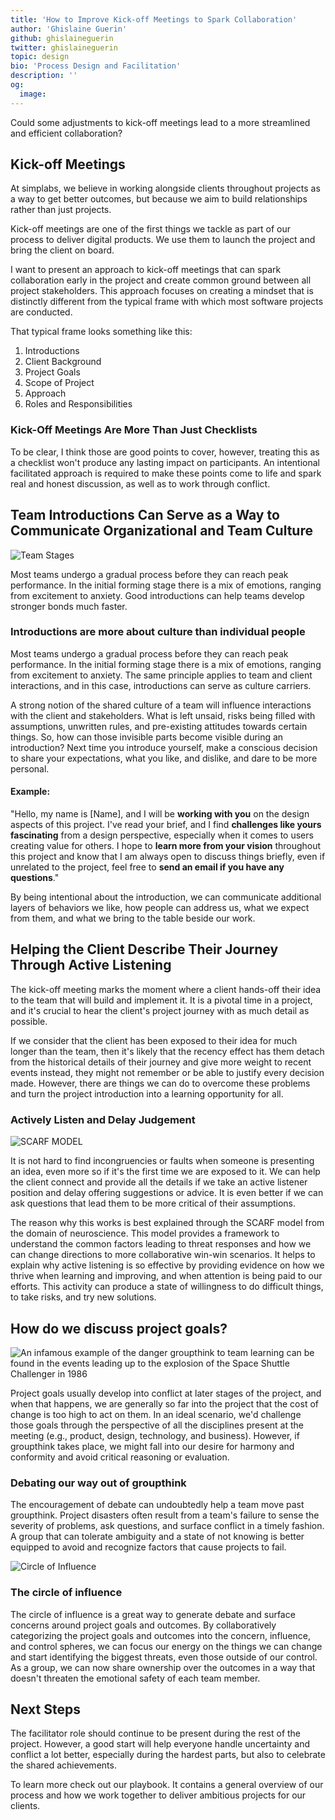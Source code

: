 ```yaml
---
title: 'How to Improve Kick-off Meetings to Spark Collaboration'
author: 'Ghislaine Guerin'
github: ghislaineguerin
twitter: ghislaineguerin
topic: design
bio: 'Process Design and Facilitation'
description: ''
og:
  image:
---
```


Could some adjustments to kick-off meetings lead to a more streamlined and efficient collaboration?
<!--break-->

## Kick-off Meetings
At simplabs, we believe in working alongside clients throughout projects as a way to get better outcomes, but because we aim to build relationships rather than just projects.

Kick-off meetings are one of the first things we tackle as part of our process to deliver digital products. We use them to launch the project and bring the client on board.

I want to present an approach to kick-off meetings that can spark collaboration early in the project and create common ground between all project stakeholders. This approach focuses on creating a mindset that is distinctly different from the typical frame with which most software projects are conducted.

That typical frame looks something like this:

1. Introductions
2. Client Background
3. Project Goals
4. Scope of Project
5. Approach
6. Roles and Responsibilities

### Kick-Off Meetings Are More Than Just Checklists

To be clear, I think those are good points to cover, however, treating this as a
checklist won't produce any lasting impact on participants. An intentional facilitated approach is
required to make these points come to life and spark real and honest discussion,
as well as to work through conflict.

## Team Introductions Can Serve as a Way to Communicate Organizational and Team Culture 

![Team Stages](/assets/images/posts/2020-04-27-facilitate-client-onboarding/team-stages.png)

Most teams undergo a gradual process before they can reach peak performance. In
the initial forming stage there is a mix of emotions, ranging from excitement to
anxiety. Good introductions can help teams develop stronger bonds much faster.

### Introductions are more about culture than individual people

Most teams undergo a gradual process before they can reach peak performance. In the initial forming stage there is a mix of emotions, ranging from excitement to anxiety. The same principle applies to team and client interactions, and in this case, introductions can serve as culture carriers. 

A strong notion of the shared culture of a team will influence interactions with the client and stakeholders. What is left unsaid, risks being filled with assumptions, unwritten rules, and pre-existing attitudes towards certain things. So, how can those invisible parts become visible during an introduction? Next time you introduce yourself, make a conscious decision to share your expectations, what you like, and dislike, and dare to be more personal.

#### Example:

"Hello, my name is [Name], and I will be **working with you** on the design
aspects of this project. I've read your brief, and I find **challenges like
yours fascinating** from a design perspective, especially when it comes to users
creating value for others. I hope to **learn more from your vision** throughout
this project and know that I am always open to discuss things briefly, even if
unrelated to the project, feel free to **send an email if you have any
questions**."

By being intentional about the introduction, we can communicate additional
layers of behaviors we like, how people can address us, what we expect from
them, and what we bring to the table beside our work.

## Helping the Client Describe Their Journey Through Active Listening

The kick-off meeting marks the moment where a client hands-off their idea to the team that will build and implement it. It is a pivotal time in a project, and it's crucial to hear the client's project journey with as much detail as possible.

If we consider that the client has been exposed to their idea for much longer than the team, then it's likely that the recency effect has them detach from the historical details of their journey and give more weight to recent events instead, they might not remember or be able to justify every decision made. However, there are things we can do to overcome these problems and turn the project introduction into a learning opportunity for all.

### Actively Listen and Delay Judgement

![SCARF MODEL](/assets/images/posts/2020-04-27-facilitate-client-onboarding/scarf.png)

It is not hard to find incongruencies or faults when someone is presenting an idea, even more so if it's the first time we are exposed to it. We can help the client connect and provide all the details if we take an active listener position and delay offering suggestions or advice. It is even better if we can ask questions that lead them to be more critical of their assumptions.

The reason why this works is best explained through the SCARF model from the domain of neuroscience. This model provides a framework to understand the common factors leading to threat responses and how we can change directions to more collaborative win-win scenarios. It helps to explain why active listening is so effective by providing evidence on how we thrive when learning and improving, and when attention is being paid to our efforts. This activity can produce a state of willingness to do difficult things, to take risks, and try new solutions.

## How do we discuss project goals?

![An infamous example of the danger groupthink to team learning can be found in the events leading up to the explosion of the Space Shuttle Challenger in 1986](/assets/images/posts/2020-04-27-facilitate-client-onboarding/challenger.png)

Project goals usually develop into conflict at later stages of the project, and
when that happens, we are generally so far into the project that the cost of
change is too high to act on them. In an ideal scenario, we'd challenge those
goals through the perspective of all the disciplines present at the meeting
(e.g., product, design, technology, and business). However, if groupthink takes
place, we might fall into our desire for harmony and conformity and avoid
critical reasoning or evaluation.

### Debating our way out of groupthink

The encouragement of debate can undoubtedly help a team move past groupthink.
Project disasters often result from a team's failure to sense the severity of
problems, ask questions, and surface conflict in a timely fashion. A group that
can tolerate ambiguity and a state of not knowing is better equipped to avoid
and recognize factors that cause projects to fail.

![Circle of Influence](/assets/images/posts/2020-04-27-facilitate-client-onboarding/circle.png)

### The circle of influence

The circle of influence is a great way to generate debate and surface concerns
around project goals and outcomes. By collaboratively categorizing the project
goals and outcomes into the concern, influence, and control spheres, we can
focus our energy on the things we can change and start identifying the biggest
threats, even those outside of our control. As a group, we can now share
ownership over the outcomes in a way that doesn't threaten the emotional safety
of each team member.

## Next Steps

The facilitator role should continue to be present during the rest of the
project. However, a good start will help everyone handle uncertainty and
conflict a lot better, especially during the hardest parts, but also to
celebrate the shared achievements.

To learn more check out our playbook. It contains a general overview of our
process and how we work together to deliver ambitious projects for our clients.

